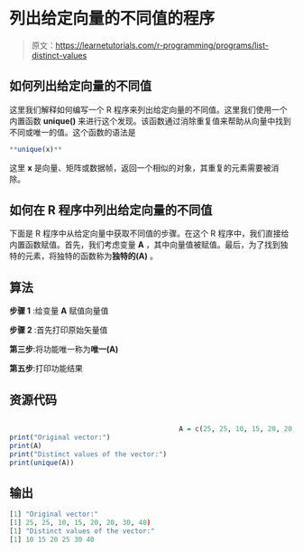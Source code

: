 # 列出给定向量的不同值的程序

> 原文：<https://learnetutorials.com/r-programming/programs/list-distinct-values>

## 如何列出给定向量的不同值

这里我们解释如何编写一个 R 程序来列出给定向量的不同值。这里我们使用一个内置函数 **unique()** 来进行这个发现。该函数通过消除重复值来帮助从向量中找到不同或唯一的值。这个函数的语法是

```r
**unique(x)** 

```

这里 **x** 是向量、矩阵或数据帧，返回一个相似的对象，其重复的元素需要被消除。

## 如何在 R 程序中列出给定向量的不同值

下面是 R 程序中从给定向量中获取不同值的步骤。在这个 R 程序中，我们直接给内置函数赋值。首先，我们考虑变量 **A** ，其中向量值被赋值。最后，为了找到独特的元素，将独特的函数称为**独特的(A)** 。

## 算法

**步骤 1** :给变量 **A** 赋值向量值

**步骤 2** :首先打印原始矢量值

**第三步**:将功能唯一称为**唯一(A)**

**第五步**:打印功能结果

## 资源代码

```r

                                          A = c(25, 25, 10, 15, 20, 20, 30, 40)
print("Original vector:")
print(A)
print("Distinct values of the vector:")
print(unique(A))

```

## 输出

```r
[1] "Original vector:"
[1] 25, 25, 10, 15, 20, 20, 30, 40)
[1] "Distinct values of the vector:"
[1] 10 15 20 25 30 40 
```